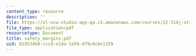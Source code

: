 ```yaml
---
content_type: resource
description: ''
file: https://ol-ocw-studio-app-qa.s3.amazonaws.com/courses/22-314j-structural-mechanics-in-nuclear-power-technology-fall-2006/019534b8cccde1da1e59d79c4cbe1359_safety_margins.pdf
file_type: application/pdf
resourcetype: Document
title: safety_margins.pdf
uid: 019534b8-cccd-e1da-1e59-d79c4cbe1359
---
```

